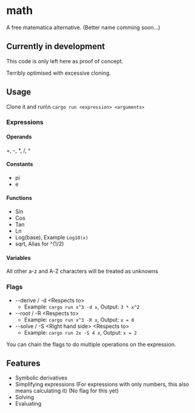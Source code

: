 # math
A free matematica alternative. (Better name comming soon...)

## Currently in development
This code is only left here as proof of concept.

Terribly optimised with excessive cloning.

## Usage
Clone it and run\n
`cargo run <expression> <arguments>`

### Expressions

#### Operands
+, -, *, /, ^
#### Constants
- pi
- e
#### Functions
- Sin
- Cos
- Tan
- Ln
- Log(base), Example `Log10(x)`
- sqrt, Alias for ^(1/2)
#### Variables
All other a-z and A-Z characters will be treated as unknowns

### Flags
- --derive / -d \<Respects to>
  - Example: `cargo run x^3 -d x`, Output: `3 * x^2`
- --root / -R \<Respects to>
  - Example: `cargo run x^3 -R x`, Output: `x = 0`
- --solve / -S \<Right hand side> \<Respects to>
  - Example: `cargo run 2x -S 4 x`, Output: `x = 2`

You can chain the flags to do multiple operations on the expression.
## Features

- Symbolic derivatives
- Simplifying expressions (For expressions with only numbers, this also means calculating it) (No flag for this yet)
- Solving
- Evaluating

